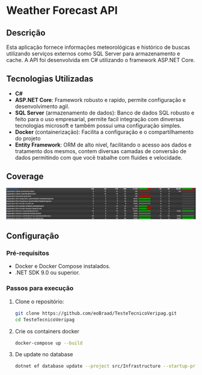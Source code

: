 # Weather Forecast API

## Descrição

Esta aplicação fornece informações meteorológicas e histórico de buscas utilizando serviços externos como SQL Server para armazenamento e cache. A API foi desenvolvida em C# utilizando o framework ASP.NET Core.

## Tecnologias Utilizadas

- **C#**
- **ASP.NET Core**: Framework robusto e rapido, permite configuração e desenvolvimento agil.
- **SQL Server** (armazenamento de dados): Banco de dados SQL robusto e feito para o uso empresarial, permite facil integração com dinversas tecnologias microsoft e também possui uma configuração simples.
- **Docker** (containerização): Facilita a configuração e o compartilhamento do projeto
- **Entity Framework**: ORM de alto nivel, facilitando o acesso aos dados e tratamento dos mesmos, contem diversas camadas de conversão de dados permitindo com que você trabalhe com fluides e velocidade.

## Coverage

![Teste Covarage Result](test-coverage.png)

## Configuração

### Pré-requisitos

- Docker e Docker Compose instalados.
- .NET SDK 9.0 ou superior.

### Passos para execução

1. Clone o repositório:

   ```bash
   git clone https://github.com/eoBraad/TesteTecnicoVeripag.git
   cd TesteTecnicoVeripag
   ```

2. Crie os containers docker

   ```bash
   docker-compose up --build
   ```

3. De update no database

   ```bash
   dotnet ef database update --project src/Infrastructure --startup-project src/Api
   ```
